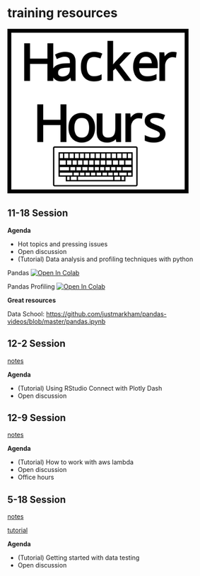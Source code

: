 # training resources

<img src="https://raw.githubusercontent.com/brandonserna/training-resources/main/hackerhrslogo.svg" style="zoom:40%;" />

## 11-18 Session

__Agenda__

* Hot topics and pressing issues
* Open discussion
* (Tutorial) Data analysis and profiling techniques with python

Pandas [![Open In Colab](https://colab.research.google.com/assets/colab-badge.svg)](https://colab.research.google.com/github/brandonserna/training-resources/blob/master/data/pandas-data-analysis.ipynb)

Pandas Profiling [![Open In Colab](https://colab.research.google.com/assets/colab-badge.svg)](https://colab.research.google.com/github/brandonserna/training-resources/blob/master/data/pandas-profiling-data.ipynb)

__Great resources__

Data School: https://github.com/justmarkham/pandas-videos/blob/master/pandas.ipynb

## 12-2 Session

[notes](./cloud/RStudioConnect.md)

__Agenda__

* (Tutorial) Using RStudio Connect with Plotly Dash
* Open discussion

## 12-9 Session

[notes](./cloud/aws-lambda.md)

__Agenda__

* (Tutorial) How to work with aws lambda
* Open discussion
* Office hours

## 5-18 Session

[notes](./data/data-testing.md)

[tutorial](./data/data-testing/README.md)

__Agenda__

* (Tutorial) Getting started with data testing
* Open discussion
